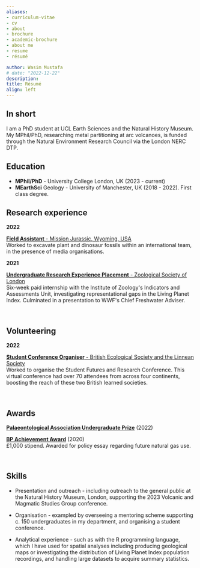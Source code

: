 ```yaml
---
aliases:
- curriculum-vitae
- cv
- about
- brochure
- academic-brochure
- about me
- resume
- résumé

author: Wasim Mustafa
# date: "2022-12-22"
description:
title: Résumé
align: left
---
```


## In short

I am a PhD student at UCL Earth Sciences and the Natural History Museum. My MPhil/PhD, researching metal partitioning at arc volcanoes, is funded through the Natural Environment Research Council via the London NERC DTP.

## Education

* **MPhil/PhD** - University College London, UK (2023 - current)
* **MEarthSci** Geology - University of Manchester, UK (2018 - 2022). First class degree.

## Research experience

**2022**

<u>**Field Assistant** - Mission Jurassic, Wyoming, USA</u> <br>Worked to excavate plant and dinosaur fossils within an international team, in the presence of media organisations.

<b>2021</b> 

<u>**Undergraduate Research Experience Placement** - Zoological Society of London</u> <br>Six-week paid internship with the Institute of Zoology's Indicators and Assessments Unit, investigating representational gaps in the Living Planet Index. Culminated in a presentation to WWF's Chief Freshwater Adviser.

<br>

## Volunteering

<b>2022</b> 

<u>**Student Conference Organiser** - British Ecological Society and the Linnean Society</u> <br> Worked to organise the Student Futures and Research Conference.  This virtual conference had over 70 attendees from across four continents, boosting the reach of these two British learned societies.

<br>

## Awards
<u>**Palaeontological Association Undergraduate Prize**</u> (2022)

<u>**BP Achievement Award**</u> (2020)<br>£1,000 stipend. Awarded for policy essay regarding future natural gas use.

<br>

## Skills

* Presentation and outreach - including outreach to the general public at the Natural History Museum, London, supporting the 2023 Volcanic and Magmatic Studies Group conference.

* Organisation - exampled by overseeing a mentoring scheme supporting c. 150 undergraduates in my department, and organising a student conference.

* Analytical experience - such as with the R programming language, which I have used for spatial analyses including producing geological maps or investigating the distribution of Living Planet Index population recordings, and handling large datasets to acquire summary statistics.

<br>